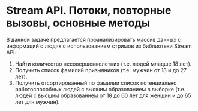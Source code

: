 # Stream API. Потоки, повторные вызовы, основные методы

В данной задаче предлагается проанализировать массив данных с информаций о людях с использованием стримов из 
библиотеки Stream API.

1. Найти количество несовершеннолетних (т.е. людей младше 18 лет).
2. Получить список фамилий призывников (т.е. мужчин от 18 и до 27 лет).
3. Получить отсортированный по фамилии список потенциально работоспособных людей с высшим образованием в выборке 
(т.е. людей с высшим образованием от 18 до 60 лет для женщин и до 65 лет для мужчин).
